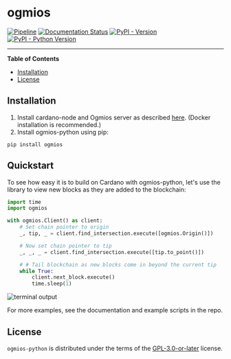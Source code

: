# ogmios

[![Pipeline](https://gitlab.com/viperscience/ogmios-python/badges/main/pipeline.svg)](https://gitlab.com/viperscience/ogmios-python/-/pipelines)
[![Documentation Status](https://readthedocs.org/projects/ogmios-python/badge/?version=latest)](https://ogmios-python.readthedocs.io/en/latest/?badge=latest)
[![PyPI - Version](https://img.shields.io/pypi/v/ogmios.svg)](https://pypi.org/project/ogmios)
[![PyPI - Python Version](https://img.shields.io/pypi/pyversions/ogmios.svg)](https://pypi.org/project/ogmios)

-----

**Table of Contents**

- [Installation](#installation)
- [License](#license)

## Installation

1. Install cardano-node and Ogmios server as described [here](https://ogmios.dev/getting-started/). (Docker installation is recommended.)
2. Install ogmios-python using pip:

```console
pip install ogmios
```

## Quickstart

To see how easy it is to build on Cardano with ogmios-python, let's use the library to view new blocks as they are added to the blockchain:

```python
import time
import ogmios

with ogmios.Client() as client:
    # Set chain pointer to origin
    _, tip, _ = client.find_intersection.execute([ogmios.Origin()])

    # Now set chain pointer to tip
    _, _, _ = client.find_intersection.execute([tip.to_point()])

    # # Tail blockchain as new blocks come in beyond the current tip
    while True:
        client.next_block.execute()
        time.sleep(1)
```

![terminal output](https://gitlab.com/viperscience/ogmios-python/-/raw/main/docs/source/_static/ogmios-python-live-block-viewer.png "Live block viewer terminal output")

For more examples, see the documentation and example scripts in the repo.

## License

`ogmios-python` is distributed under the terms of the [GPL-3.0-or-later](https://spdx.org/licenses/GPL-3.0-or-later.html) license.
